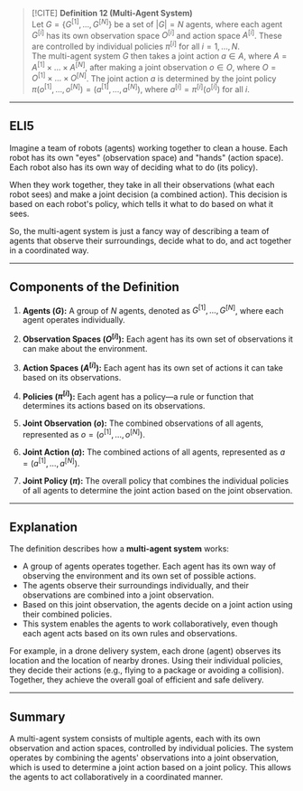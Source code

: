 

> [!CITE] **Definition 12 (Multi-Agent System)**  
> Let $G=\{G^{[1]},\dots,G^{[N]}\}$ be a set of $|G| = N$ agents, where each agent $G^{[i]}$ has its own observation space $O^{[i]}$ and action space $A^{[i]}$. These are controlled by individual policies $\pi^{[i]}$ for all $i = 1,\dots,N$.  
> The multi-agent system $G$ then takes a joint action $a \in A$, where $A = A^{[1]} \times \dots \times A^{[N]}$, after making a joint observation $o \in O$, where $O = O^{[1]} \times \dots \times O^{[N]}$. The joint action $a$ is determined by the joint policy $\pi(o^{[1]}, \dots, o^{[N]}) = (a^{[1]}, \dots, a^{[N]})$, where $a^{[i]} = \pi^{[i]}(o^{[i]})$ for all $i$.

---

## ELI5

Imagine a team of robots (agents) working together to clean a house. Each robot has its own "eyes" (observation space) and "hands" (action space). Each robot also has its own way of deciding what to do (its policy).

When they work together, they take in all their observations (what each robot sees) and make a joint decision (a combined action). This decision is based on each robot's policy, which tells it what to do based on what it sees.

So, the multi-agent system is just a fancy way of describing a team of agents that observe their surroundings, decide what to do, and act together in a coordinated way.

---

## Components of the Definition

1. **Agents ($G$):** A group of $N$ agents, denoted as $G^{[1]},…,G^{[N]}$, where each agent operates individually.
    
2. **Observation Spaces ($O^{[i]}$):** Each agent has its own set of observations it can make about the environment.
    
3. **Action Spaces ($A^{[i]}$):** Each agent has its own set of actions it can take based on its observations.
    
4. **Policies ($\pi^{[i]}$):** Each agent has a policy—a rule or function that determines its actions based on its observations.
    
5. **Joint Observation ($o$):** The combined observations of all agents, represented as $o = (o^{[1]}, \dots, o^{[N]})$.
    
6. **Joint Action ($a$):** The combined actions of all agents, represented as $a = (a^{[1]}, \dots, a^{[N]})$.
    
7. **Joint Policy ($\pi$):** The overall policy that combines the individual policies of all agents to determine the joint action based on the joint observation.
    

---

## Explanation

The definition describes how a **multi-agent system** works:

- A group of agents operates together. Each agent has its own way of observing the environment and its own set of possible actions.
- The agents observe their surroundings individually, and their observations are combined into a joint observation.
- Based on this joint observation, the agents decide on a joint action using their combined policies.
- This system enables the agents to work collaboratively, even though each agent acts based on its own rules and observations.

For example, in a drone delivery system, each drone (agent) observes its location and the location of nearby drones. Using their individual policies, they decide their actions (e.g., flying to a package or avoiding a collision). Together, they achieve the overall goal of efficient and safe delivery.

---

## Summary

A multi-agent system consists of multiple agents, each with its own observation and action spaces, controlled by individual policies. The system operates by combining the agents' observations into a joint observation, which is used to determine a joint action based on a joint policy. This allows the agents to act collaboratively in a coordinated manner.